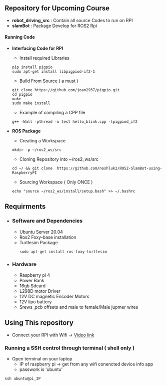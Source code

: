 ## Repository for Upcoming Course

- **robot_driving_src** : Contain all source Codes to run on RPI
- **slamBot** : Package Develop for ROS2 Rpi

#### Running Code
- **Interfacing Code for RPI**
    -  Install required Libraries
    ```
    pip install pigpio
    sudo apt-get install libpigpiod-if2-1
    ```
    - Build From Source ( a must )
    ```
    git clone https://github.com/joan2937/pigpio.git
    cd pigpio
    make
    sudo make install
    ```
    - Example of compiling a CPP file
    ```
    g++ -Wall -pthread -o test hello_blink.cpp -lpigpiod_if2
    ```

- **ROS Package**
    - Creating a Workspace
    ```
    mkdir -p ~/ros2_ws/src
    ```
    - Cloning Repository into ~/ros2_ws/src
    ```
    cd ~/ && git clone  https://github.com/noshluk2/ROS2-SlamBot-using-RaspberryPI
    ```
    - Sourcing Workspace ( Only ONCE )
    ```
    echo "source ~/ros2_ws/install/setup.bash" >> ~/.bashrc
    ```


## Requirments

- ### Software and Dependencies
  - Ubuntu Server 20.04
  - Ros2 Foxy-base installation
  - Turtlesim Package
    ```
    sudo apt-get install ros-foxy-turtlesim
    ```
- ### Hardware
  - Raspberry pi 4
  - Power Bank
  - 16gb Sdcard
  - L298D motor Driver
  - 12V DC magnetic Encoder Motors
  - 12V lipo battery
  - Srews ,pcb offsets and male to female/Male jupmer wires

## Using This repository
- Connect your RPI with Wifi -> [Video link](https://www.youtube.com/watch?v=s4ZDlV3tIuM&t=507s&ab_channel=RaspberryTips)

### Running a SSH control through terminal ( shell only )
  - Open terminal on your laptop
    - IP of raspberry pi -> get from any wifi conencted device info app
    - passwork is 'ubuntu'
  ```
  ssh ubuntu@pi_IP